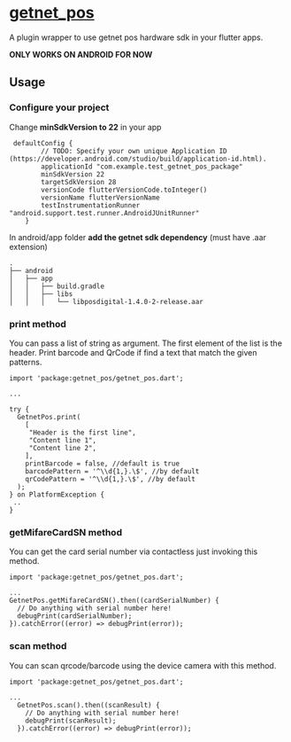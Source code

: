 # [getnet_pos](https://pub.dev/packages/getnet_pos)

A plugin wrapper to use getnet pos hardware sdk in your flutter apps.

**ONLY WORKS ON ANDROID FOR NOW**

## Usage

### Configure your project

Change **minSdkVersion to 22** in your app
```
 defaultConfig {
        // TODO: Specify your own unique Application ID (https://developer.android.com/studio/build/application-id.html).
        applicationId "com.example.test_getnet_pos_package"
        minSdkVersion 22
        targetSdkVersion 28
        versionCode flutterVersionCode.toInteger()
        versionName flutterVersionName
        testInstrumentationRunner "android.support.test.runner.AndroidJUnitRunner"
    }
``` 

In android/app folder **add the getnet sdk dependency** (must have .aar extension)

```
.
├── android
│   ├── app
│   │   ├── build.gradle
│   │   ├── libs
│   │   │   └── libposdigital-1.4.0-2-release.aar

```


### print method

You can pass a list of string as argument. The first element of the list
is the header. Print barcode and QrCode if find a text that match the given 
patterns.

```
import 'package:getnet_pos/getnet_pos.dart';

...

try {
  GetnetPos.print(
    [
     "Header is the first line",
     "Content line 1",
     "Content line 2",
    ],
    printBarcode = false, //default is true
    barcodePattern = '^\\d{1,}.\$', //by default
    qrCodePattern = '^\\d{1,}.\$', //by default
  );
} on PlatformException {
 ..
}
```

### getMifareCardSN method

You can get the card serial number via contactless just invoking this method.

```
import 'package:getnet_pos/getnet_pos.dart';

...
GetnetPos.getMifareCardSN().then((cardSerialNumber) {
  // Do anything with serial number here!
  debugPrint(cardSerialNumber);
}).catchError((error) => debugPrint(error));
```


### scan method

You can scan qrcode/barcode using the device camera with this method.

```
import 'package:getnet_pos/getnet_pos.dart';

...
  GetnetPos.scan().then((scanResult) {
    // Do anything with serial number here!
    debugPrint(scanResult);
  }).catchError((error) => debugPrint(error));
```
